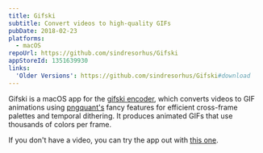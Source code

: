 ```yaml
---
title: Gifski
subtitle: Convert videos to high-quality GIFs
pubDate: 2018-02-23
platforms:
  - macOS
repoUrl: https://github.com/sindresorhus/Gifski
appStoreId: 1351639930
links:
  'Older Versions': https://github.com/sindresorhus/Gifski#download
---
```


Gifski is a macOS app for the [gifski encoder](https://gif.ski), which converts videos to GIF animations using [pngquant's](https://pngquant.org) fancy features for efficient cross-frame palettes and temporal dithering. It produces animated GIFs that use thousands of colors per frame.

If you don't have a video, you can try the app out with [this one](https://dsc.cloud/sindresorhus/input-test.mp4).
